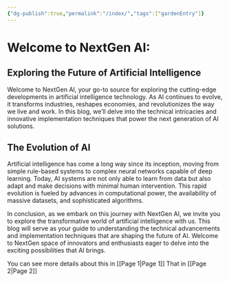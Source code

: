 ```yaml
---
{"dg-publish":true,"permalink":"/index/","tags":["gardenEntry"]}
---
```


# Welcome to NextGen AI: 

## Exploring the Future of Artificial Intelligence

Welcome to NextGen AI, your go-to source for exploring the cutting-edge developments in artificial intelligence technology. As AI continues to evolve, it transforms industries, reshapes economies, and revolutionizes the way we live and work. In this blog, we’ll delve into the technical intricacies and innovative implementation techniques that power the next generation of AI solutions.

## The Evolution of AI

Artificial intelligence has come a long way since its inception, moving from simple rule-based systems to complex neural networks capable of deep learning. Today, AI systems are not only able to learn from data but also adapt and make decisions with minimal human intervention. This rapid evolution is fueled by advances in computational power, the availability of massive datasets, and sophisticated algorithms.

In conclusion, as we embark on this journey with NextGen AI, we invite you to explore the transformative world of artificial intelligence with us. This blog will serve as your guide to understanding the technical advancements and implementation techniques that are shaping the future of AI. Welcome to NextGen space of innovators and enthusiasts eager to delve into the exciting possibilities that AI brings.



You can see more details about this in [[Page 1\|Page 1]]
That in [[Page 2\|Page 2]]
